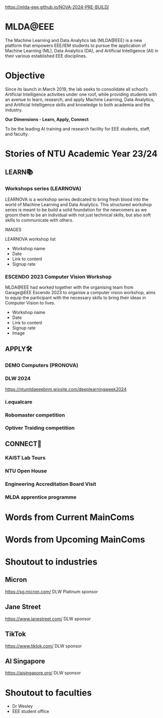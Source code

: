 https://mlda-eee.github.io/NOVA-2024-PRE-BUILD/
# MLDA@EEE
The Machine Learning and Data Analytics lab (MLDA@EEE) is a new platform that empowers EEE/IEM students to pursue the application of Machine Learning (ML), Data Analytics (DA), and Artificial Intelligence (AI) in their various established EEE disciplines. 

# Objective
Since its launch in March 2019, the lab seeks to consolidate all school’s Artificial Intelligence activities under one roof, while providing students with an avenue to learn, research, and apply Machine Learning, Data Analytics, and Artificial Intelligence skills and knowledge to both academia and the industry. 

**Our Dimensions - Learn, Apply, Connect**  

To be the leading AI training and research facility for EEE students, staff, and faculty.

# Stories of NTU Academic Year 23/24
## LEARN📚
### Workshops series (LEARNOVA)
LEARNOVA is a workshop series dedicated to bring fresh blood into the world of Machine Learning and Data Analytics. This structured workshop series is meant to be build a solid foundation for the newcomers as we groom them to be an individual with not just technical skills, but also soft skills to communicate with others. 

IMAGES

LEARNOVA workshop list
* Workshop name
* Date
* Link to content
* Signup rate

### ESCENDO 2023 Computer Vision Workshop
MLDA@EEE had worked together with the organising team from Garage@EEE Escendo 2023 to organise a computer vision workshop, aims to equip the participant with the necessary skills to bring their ideas in Computer Vision to lives. 
* Workshop name
* Date
* Link to content
* Signup rate
* Image

## APPLY🛠️
### DEMO Computers (PRONOVA)
### DLW 2024
https://ntumldaeeebnm.wixsite.com/deeplearningweek2024

### i.equalcare 
### Robomaster competition 
### Optiver Traiding competition

## CONNECT🔗
### KAIST Lab Tours
### NTU Open House
### Engineering Accreditation Board Visit
### MLDA apprentice programme

# Words from Current MainComs

# Words from Upcoming MainComs

# Shoutout to industries
## Micron
https://sg.micron.com/
DLW Platinum sponsor

## Jane Street
https://www.janestreet.com/
DLW sponsor

## TikTok
https://www.tiktok.com/
DLW sponsor

## AI Singapore 
https://aisingapore.org/
DLW sponsor

# Shoutout to faculties
* Dr Wesley
* EEE student office
